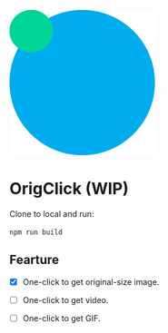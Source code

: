 
![OrigClick](./src/assets/icons/icon128.png)
# OrigClick (WIP)

Clone to local and run:

```npm run build```


## Fearture
- [x] One-click to get original-size image.
- [ ] One-click to get video.
- [ ] One-click to get GIF.


